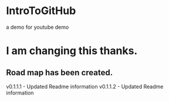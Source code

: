 # IntroToGitHub
a demo for youtube demo
# I am changing this thanks.

## Road map has been created.
v0.1.1.1 - Updated Readme information
v0.1.1.2 - Updated Readme information

